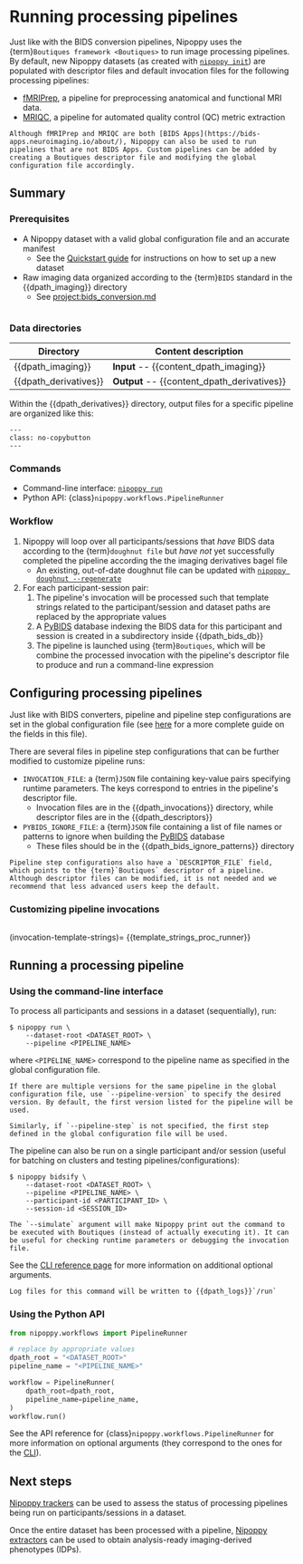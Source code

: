 # Running processing pipelines

Just like with the BIDS conversion pipelines, Nipoppy uses the {term}`Boutiques framework <Boutiques>` to run image processing pipelines. By default, new Nipoppy datasets (as created with [`nipoppy init`](<project:../cli_reference/init.md>)) are populated with descriptor files and default invocation files for the following processing pipelines:
- [fMRIPrep](https://fmriprep.org/en/stable/), a pipeline for preprocessing anatomical and functional MRI data.
- [MRIQC](https://mriqc.readthedocs.io/en/latest/index.html), a pipeline for automated quality control (QC) metric extraction

```{note}
Although fMRIPrep and MRIQC are both [BIDS Apps](https://bids-apps.neuroimaging.io/about/), Nipoppy can also be used to run pipelines that are not BIDS Apps. Custom pipelines can be added by creating a Boutiques descriptor file and modifying the global configuration file accordingly.
```

## Summary

### Prerequisites

- A Nipoppy dataset with a valid global configuration file and an accurate manifest
    - See the [Quickstart guide](../quickstart.md) for instructions on how to set up a new dataset
- Raw imaging data organized according to the {term}`BIDS` standard in the {{dpath_imaging}} directory
    - See <project:bids_conversion.md>

```{include} ./inserts/apptainer_stub.md
```

### Data directories

| Directory | Content description |
|---|---|
| {{dpath_imaging}} | **Input** -- {{content_dpath_imaging}} |
| {{dpath_derivatives}} | **Output** -- {{content_dpath_derivatives}} |

Within the {{dpath_derivatives}} directory, output files for a specific pipeline are organized like this:
```{literalinclude} ./inserts/pipeline_derivatives.txt
---
class: no-copybutton
---
```

### Commands

- Command-line interface: [`nipoppy run`](<project:../cli_reference/run.md>)
- Python API: {class}`nipoppy.workflows.PipelineRunner`

### Workflow

1. Nipoppy will loop over all participants/sessions that *have* BIDS data according to the {term}`doughnut file` but *have not* yet successfully completed the pipeline according the the imaging derivatives bagel file
    - An existing, out-of-date doughnut file can be updated with [`nipoppy doughnut --regenerate`](../cli_reference/doughnut.md)
2. For each participant-session pair:
    1. The pipeline's invocation will be processed such that template strings related to the participant/session and dataset paths are replaced by the appropriate values
    2. A [PyBIDS](https://bids-standard.github.io/pybids/) database indexing the BIDS data for this participant and session is created in a subdirectory inside {{dpath_bids_db}}
    3. The pipeline is launched using {term}`Boutiques`, which will be combine the processed invocation with the pipeline's descriptor file to produce and run a command-line expression

## Configuring processing pipelines

Just like with BIDS converters, pipeline and pipeline step configurations are set in the global configuration file (see [here](./global_config.md) for a more complete guide on the fields in this file).

There are several files in pipeline step configurations that can be further modified to customize pipeline runs:
- `INVOCATION_FILE`: a {term}`JSON` file containing key-value pairs specifying runtime parameters. The keys correspond to entries in the pipeline's descriptor file.
    - Invocation files are in the {{dpath_invocations}} directory, while descriptor files are in the {{dpath_descriptors}}
- `PYBIDS_IGNORE_FILE`: a {term}`JSON` file containing a list of file names or patterns to ignore when building the [PyBIDS](https://bids-standard.github.io/pybids/) database
    - These files should be in the {{dpath_bids_ignore_patterns}} directory

```{warning}
Pipeline step configurations also have a `DESCRIPTOR_FILE` field, which points to the {term}`Boutiques` descriptor of a pipeline. Although descriptor files can be modified, it is not needed and we recommend that less advanced users keep the default.
```

### Customizing pipeline invocations

```{include} ./inserts/boutiques_stub.md
```

(invocation-template-strings)=
{{template_strings_proc_runner}}

## Running a processing pipeline

### Using the command-line interface

To process all participants and sessions in a dataset (sequentially), run:
```console
$ nipoppy run \
    --dataset-root <DATASET_ROOT> \
    --pipeline <PIPELINE_NAME>
```
where `<PIPELINE_NAME>` correspond to the pipeline name as specified in the global configuration file.

```{note}
If there are multiple versions for the same pipeline in the global configuration file, use `--pipeline-version` to specify the desired version. By default, the first version listed for the pipeline will be used.

Similarly, if `--pipeline-step` is not specified, the first step defined in the global configuration file will be used.
```

The pipeline can also be run on a single participant and/or session (useful for batching on clusters and testing pipelines/configurations):
```console
$ nipoppy bidsify \
    --dataset-root <DATASET_ROOT> \
    --pipeline <PIPELINE_NAME> \
    --participant-id <PARTICIPANT_ID> \
    --session-id <SESSION_ID>
```

```{hint}
The `--simulate` argument will make Nipoppy print out the command to be executed with Boutiques (instead of actually executing it). It can be useful for checking runtime parameters or debugging the invocation file.
```

See the [CLI reference page](<project:../cli_reference/run.md>) for more information on additional optional arguments.

```{note}
Log files for this command will be written to {{dpath_logs}}`/run`
```

### Using the Python API

```python
from nipoppy.workflows import PipelineRunner

# replace by appropriate values
dpath_root = "<DATASET_ROOT>"
pipeline_name = "<PIPELINE_NAME>"

workflow = PipelineRunner(
    dpath_root=dpath_root,
    pipeline_name=pipeline_name,
)
workflow.run()
```

See the API reference for {class}`nipoppy.workflows.PipelineRunner` for more information on optional arguments (they correspond to the ones for the [CLI](<project:../cli_reference/run.md>)).

## Next steps

[Nipoppy trackers](./tracking.md) can be used to assess the status of processing pipelines being run on participants/sessions in a dataset.

Once the entire dataset has been processed with a pipeline, [Nipoppy extractors](./extraction.md) can be used to obtain analysis-ready imaging-derived phenotypes (IDPs).
